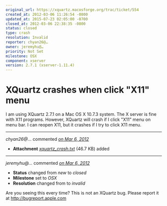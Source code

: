 ```yaml
---
original_url: https://xquartz.macosforge.org/trac/ticket/554
created_at: 2012-03-06 11:26:54 -0800
updated_at: 2015-07-23 02:05:00 -0700
closed_at: 2012-03-06 22:38:35 -0800
status: closed
type: crash
resolution: Invalid
reporter: chyan26@…
owner: jeremyhu@…
priority: Not Set
milestone: OSX
component: xserver
version: 2.7.1 (xserver-1.11.4)
---
```


XQuartz crashes when click "X11" menu
=====================================


I am using XQuartz 2.7.1 on a Mac OS X 10.7.3 system. The X server is fine with X11 programs. However, XQuartz will crash if I click "X11" menu on menu bar. I can reopen X11, but it crashes if I try to click X11 menu.



---

*chyan26@…* commented *[on Mar 6, 2012](https://xquartz.macosforge.org/trac/attachment/ticket/554/xquartz_crash.txt "March 6, 2012 at 11:27 AM PST")*

-   **Attachment** *[xquartz\_crash.txt](../attachment/ticket/554/xquartz_crash.txt)* (46.7 KB) added



---

*jeremyhu@…* commented *[on Mar 6, 2012](https://xquartz.macosforge.org/trac/ticket/554#comment:1 "March 6, 2012 at 10:38 PM PST")*

-   **Status** changed from *new* to *closed*
-   **Milestone** set to *OSX*
-   **Resolution** changed from to *invalid*

Are you seeing this every time? This is not an XQuartz bug. Please report it at <http://bugreport.apple.com>




